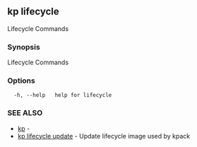 ## kp lifecycle

Lifecycle Commands

### Synopsis

Lifecycle Commands

### Options

```
  -h, --help   help for lifecycle
```

### SEE ALSO

* [kp](kp.md)	 - 
* [kp lifecycle update](kp_lifecycle_update.md)	 - Update lifecycle image used by kpack

